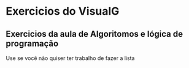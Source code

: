 # Exercicios do VisualG

<h2> Exercicios da aula de Algoritomos e lógica de programação </h2>
<p> Use se você não quiser ter trabalho de fazer a lista </p>

